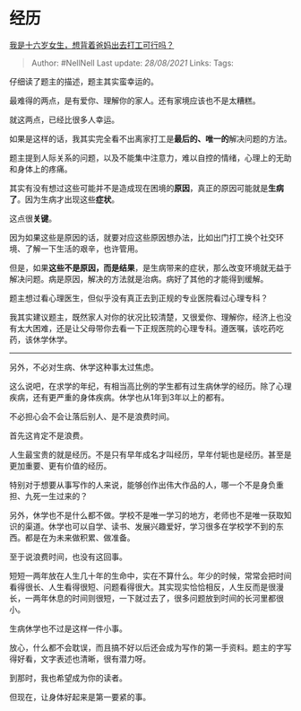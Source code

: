 # 经历
[我是十六岁女生，想背着爸妈出去打工可行吗？](https://www.zhihu.com/question/444411583/answer/1738746546)

> Author: #NellNell
Last update: *28/08/2021*
Links:
Tags:

仔细读了题主的描述，题主其实蛮幸运的。

最难得的两点，是有爱你、理解你的家人。还有家境应该也不是太糟糕。

就这两点，已经比很多人幸运。

如果是这样的话，我其实完全看不出离家打工是**最后的、唯一的**解决问题的方法。

题主提到人际关系的问题，以及不能集中注意力，难以自控的情绪，心理上的无助和身体上的疼痛。

其实有没有想过这些可能并不是造成现在困境的**原因**，真正的原因可能就是**生病了**。因为生病才出现这些**症状**。

这点很**关键**。

因为如果这些是原因的话，就要对应这些原因想办法，比如出门打工换个社交环境、了解一下生活的艰辛，也许管用。

但是，如果**这些不是原因，而是结果**，是生病带来的症状，那么改变环境就无益于解决问题。病是原因，解决的方法就是治病。病好了其他的才能得到缓解。

题主想过看心理医生，但似乎没有真正去到正规的专业医院看过心理专科？

我其实建议题主，既然家人对你的状况比较清楚，又很爱你、理解你，经济上也没有太大困难，还是让父母带你去看一下正规医院的心理专科。遵医嘱，该吃药吃药，该休学休学。

---

另外，不必对生病、休学这种事太过焦虑。

这么说吧，在求学的年纪，有相当高比例的学生都有过生病休学的经历。除了心理疾病，还有更严重的身体疾病。休学也从1年到3年以上的都有。

不必担心会不会让落后别人、是不是浪费时间。

首先这肯定不是浪费。

人生最宝贵的就是经历。不是只有早年成名才叫经历，早年付轭也是经历。甚至是更加重要、更有价值的经历。

特别对于想要从事写作的人来说，能够创作出伟大作品的人，哪一个不是身负重担、九死一生过来的？

另外，休学也不是什么都不做。学校不是唯一学习的地方，老师也不是唯一获取知识的渠道。休学也可以自学、读书、发展兴趣爱好，学习很多在学校学不到的东西。都是在为未来做积累、做准备。

至于说浪费时间，也没有这回事。

短短一两年放在人生几十年的生命中，实在不算什么。年少的时候，常常会把时间看得很长、人生看得很短、问题看得很大。其实现实恰恰相反，人生反而是很漫长，一两年休息的时间则很短，一下就过去了，很多问题放到时间的长河里都很小。

生病休学也不过是这样一件小事。

放心，什么都不会耽误，而且搞不好以后还会成为写作的第一手资料。题主的字写得好看，文字表述也清晰，很有潜力呀。

到那时，我也希望成为你的读者。

但现在，让身体好起来是第一要紧的事。
